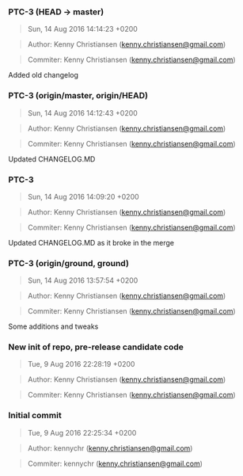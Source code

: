 ### PTC-3 (HEAD -> master)
>Sun, 14 Aug 2016 14:14:23 +0200

>Author: Kenny Christiansen (kenny.christiansen@gmail.com)

>Commiter: Kenny Christiansen (kenny.christiansen@gmail.com)

Added old changelog



### PTC-3 (origin/master, origin/HEAD)
>Sun, 14 Aug 2016 14:12:43 +0200

>Author: Kenny Christiansen (kenny.christiansen@gmail.com)

>Commiter: Kenny Christiansen (kenny.christiansen@gmail.com)

Updated CHANGELOG.MD



### PTC-3
>Sun, 14 Aug 2016 14:09:20 +0200

>Author: Kenny Christiansen (kenny.christiansen@gmail.com)

>Commiter: Kenny Christiansen (kenny.christiansen@gmail.com)

Updated CHANGELOG.MD as it broke in the merge



### PTC-3 (origin/ground, ground)
>Sun, 14 Aug 2016 13:57:54 +0200

>Author: Kenny Christiansen (kenny.christiansen@gmail.com)

>Commiter: Kenny Christiansen (kenny.christiansen@gmail.com)

Some additions and tweaks



### New init of repo, pre-release candidate code
>Tue, 9 Aug 2016 22:28:19 +0200

>Author: Kenny Christiansen (kenny.christiansen@gmail.com)

>Commiter: Kenny Christiansen (kenny.christiansen@gmail.com)




### Initial commit
>Tue, 9 Aug 2016 22:25:34 +0200

>Author: kennychr (kenny.christiansen@gmail.com)

>Commiter: kennychr (kenny.christiansen@gmail.com)




